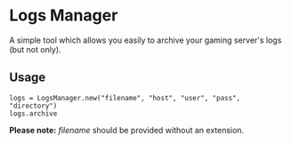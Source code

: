 # Logs Manager

A simple tool which allows you easily to archive your gaming server's logs (but not only).

## Usage

    logs = LogsManager.new("filename", "host", "user", "pass", "directory")
    logs.archive

__Please note:__ _filename_ should be provided without an extension.